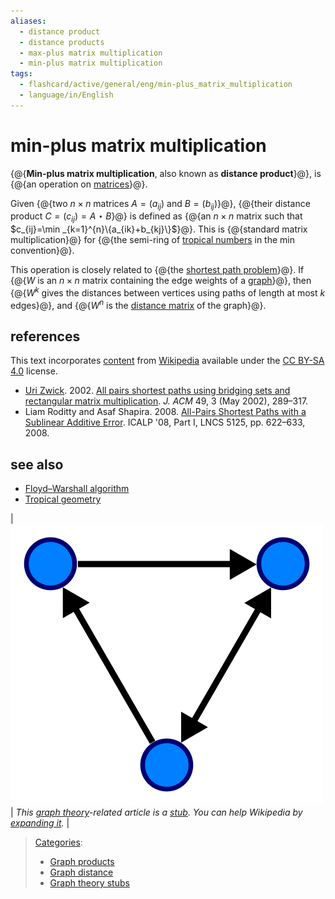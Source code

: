 ```yaml
---
aliases:
  - distance product
  - distance products
  - max-plus matrix multiplication
  - min-plus matrix multiplication
tags:
  - flashcard/active/general/eng/min-plus_matrix_multiplication
  - language/in/English
---
```


# min-plus matrix multiplication

<!-- | ![](../../archives/Wikimedia%20Commons/Text%20document%20with%20red%20question%20mark.svg) | This article includes a [list of references](https://en.wikipedia.org/wiki/Wikipedia:Citing%20sources), [related reading](https://en.wikipedia.org/wiki/Wikipedia:Further%20reading), or [external links](https://en.wikipedia.org/wiki/Wikipedia:External%20links), __but its sources remain unclear because it lacks [inline citations](https://en.wikipedia.org/wiki/Wikipedia:Citing%20sources#Inline%20citations)__. Please help [improve](https://en.wikipedia.org/wiki/Wikipedia:WikiProject%20Reliability) this article by [introducing](https://en.wikipedia.org/wiki/Wikipedia:When%20to%20cite) more precise citations. _\(November 2024\)__ \([Learn how and when to remove this message](https://en.wikipedia.org/wiki/Help:Maintenance%20template%20removal)\)_ | -->

{@{__Min-plus matrix multiplication__, also known as __distance product__}@}, is {@{an operation on [matrices](matrix%20(mathematics).md)}@}. <!--SR:!2027-08-23,734,330!2027-09-11,748,330-->

Given {@{two $n\times n$ matrices $A=(a_{ij})$ and $B=(b_{ij})$}@}, {@{their distance product $C=(c_{ij})=A\star B$}@} is defined as {@{an $n\times n$ matrix such that $c_{ij}=\min _{k=1}^{n}\{a_{ik}+b_{kj}\}$}@}. This is {@{standard matrix multiplication}@} for {@{the semi-ring of [tropical numbers](tropical%20geometry.md) in the min convention}@}. <!--SR:!2026-01-18,294,330!2025-10-19,203,310!2026-01-18,294,330!2026-01-18,294,330!2027-01-10,481,270-->

This operation is closely related to {@{the [shortest path problem](shortest%20path%20problem.md)}@}. If {@{$W$ is an $n\times n$ matrix containing the edge weights of a [graph](graph%20(discrete%20mathematics).md)}@}, then {@{$W^{k}$ gives the distances between vertices using paths of length at most $k$ edges}@}, and {@{$W^{n}$ is the [distance matrix](distance%20matrix.md) of the graph}@}. <!--SR:!2026-01-18,294,330!2025-10-20,204,310!2027-09-05,743,330!2026-01-18,294,330-->

## references

This text incorporates [content](https://en.wikipedia.org/wiki/min-plus_matrix_multiplication) from [Wikipedia](Wikipedia.md) available under the [CC BY-SA 4.0](https://creativecommons.org/licenses/by-sa/4.0/) license.

- [Uri Zwick](Uri%20Zwick.md). 2002. [All pairs shortest paths using bridging sets and rectangular matrix multiplication](http://doi.acm.org/10.1145/567112.567114). _J. ACM_ 49, 3 \(May 2002\), 289–317.
- Liam Roditty and Asaf Shapira. 2008. [All-Pairs Shortest Paths with a Sublinear Additive Error](https://dx.doi.org/10.1007/978-3-540-70575-8_51). ICALP '08, Part I, LNCS 5125, pp. 622–633, 2008.

## see also

- [Floyd–Warshall algorithm](Floyd–Warshall%20algorithm.md)
- [Tropical geometry](tropical%20geometry.md)

| ![graph theory stub](../../archives/Wikimedia%20Commons/Directed.svg) | _This [graph theory](graph%20theory.md)-related article is a [stub](https://en.wikipedia.org/wiki/Wikipedia:Stub). You can help Wikipedia by [expanding it](https://en.wikipedia.org/w/index.php?title=Min-plus_matrix_multiplication&action=edit)._ |

> [Categories](https://en.wikipedia.org/wiki/Help:Category):
>
> - [Graph products](https://en.wikipedia.org/wiki/Category:Graph%20products)
> - [Graph distance](https://en.wikipedia.org/wiki/Category:Graph%20distance)
> - [Graph theory stubs](https://en.wikipedia.org/wiki/Category:Graph%20theory%20stubs)
